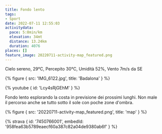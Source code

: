 ```yaml
---
title: Fondo lento
tags:
- Sport
date: 2022-07-11 12:55:03
activitydata:
  pace: 5:8min/km
  elevation: 34mt
  distance: 13.24km
  duration: 4076
places: []
feature_image: 20220711-activity-map_featured.png
---
```


Cielo sereno, 29°C, Percepito 30°C, Umidità 52%, Vento 7m/s da SE

{% figure { src: 'IMG_6122.jpg', title: 'Badalona' } %}
<!--more-->

{% youtube { id: 'Lcy4sRjGEhM' } %}

Fondo lento esplorando la costa in previsione dei prossimi lunghi. Non male il percorso anche se tutto sotto il sole con poche zone d'ombra.



{% figure { src: '20220711-activity-map_featured.png', title: 'map' } %}


{% strava { id: '7450766001', embedId: '958fea63b5789eaecf60a387c82a04de9380ab6f' } %}